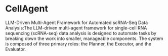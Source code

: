 # CellAgent

LLM-Driven Multi-Agent Framework for Automated scRNA-Seq Data Analysis:The LLM-driven multi-agent framework for single-cell RNA sequencing (scRNA-seq) data analysis is designed to automate tasks by breaking down the work into smaller, manageable components. The system is composed of three primary roles: the Planner, the Executor, and the Evaluator.
